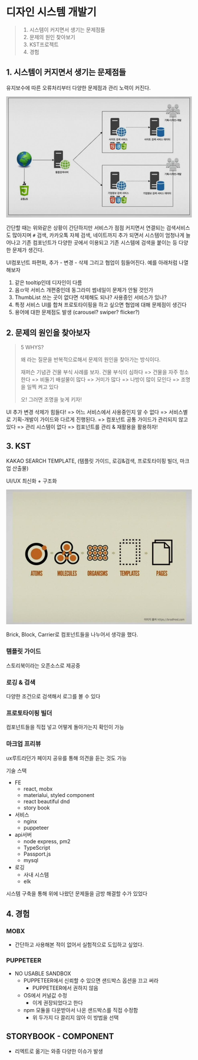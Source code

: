 # 디자인 시스템 개발기

> 1. 시스템이 커지면서 생기는 문제점들
> 2. 문제의 원인 찾아보기
> 3. KST프로젝트
> 4. 경험

## 1. 시스템이 커지면서 생기는 문제점들

유지보수에 따른 오류처리부터 다양한 문제점과 관리 노력이 커진다.

![](searchsystem.JPG)

간단할 때는 위와같은 상황이 간단하지만 서비스가 점점 커지면서 연결되는 검색서비스도 많아지며 `#` 검색, 카카오톡 자체 검색, 네이트까지 추가 되면서 시스템이 엄청나게 늘어나고 기존 컴포넌트가 다양한 곳에서 이용되고 기존 시스템에 검색을 붙이는 등 다양한 문제가 생긴다.

UI컴포넌트 파편화, 추가 - 변경 - 삭제 그리고 협업이 힘들어진다. 예를 아래처럼 나열해보자

1. 같은 tooltip인데 디자인이 다름
2. 음ㅁ악 서비스 개편중인데 동그라미 썸네일이 문제가 안될 것인가
3. ThumbList 쓰는 곳이 없다면 삭제해도 되나? 사용중인 서비스가 있나?
4. 특정 서비스 UI를 합쳐 프로토타이핑을 하고 싶으면 협업에 대해 문제점이 생긴다
5. 용어에 대한 문제점도 발생 (carousel? swiper? flicker?)

## 2. 문제의 원인을 찾아보자

> 5 WHYS?
>
> 왜 라는 질문을 반복적으로해서 문제의 원인을 찾아가는 방식이다.
>
> 재퍼슨 기념관 건물 부식 사례를 보자. 건물 부식이 심하다 => 건물을 자주 청소한다 => 비둘기 배설물이 많다 => 거미가 많다 => 나방이 많이 모인다 => 조명을 일찍 켜고 있다
>
> 오! 그러면 조명을 늦게 키자!

UI 추가 변경 삭제가 힘들다! => 어느 서비스에서 사용중인지 알 수 없다 => 서비스별로 기획-개발이 가이드와 다르게 진행된다. => 컴포넌트 공통 가이드가 관리되지 않고 있다 => 관리 시스템이 없다 => 컴포넌트를 관리 & 재활용을 활용하자!

## 3. KST

KAKAO SEARCH TEMPLATE, (템플릿 가이드, 로깅&검색, 프로토타이핑 빌더, 마크업 산출물)

UI/UX 최신화 + 구조화

![](ui.JPG)

Brick, Block, Carrier로 컴포넌트들을 나누어서 생각을 했다.

### 템플릿 가이드

스토리북이라는 오픈소스로 제공중

### 로깅 & 검색

다양한 조건으로 검색해서 로그를 볼 수 있다

### 프로토타이핑 빌더

컴포넌트들을 직접 넣고 어떻게 돌아가는지 확인이 가능

### 마크업 프리뷰

ux루트라던가 페이지 공유를 통해 의견을 듣는 것도 가능

기술 스택

- FE
  - react, mobx
  - materialui, styled component
  - react beautiful dnd
  - story book
- 서비스
  - nginx
  - puppeteer
- api서버
  - node express, pm2
  - TypeScript
  - Passport.js
  - mysql
- 로깅
  - 사내 시스템
  - elk

시스템 구축을 통해 위에 나왔던 문제들을 금방 해결할 수가 있었다

## 4. 경험

### MOBX

- 간단하고 사용해본 적이 없어서 실험적으로 도입하고 싶었다.

### PUPPETEER

- NO USABLE SANDBOX
  - PUPPETEER에서 신뢰할 수 있으면 샌드박스 옵션을 끄고 써라
    - PUPPETEER에서 권하지 않음
  - OS에서 커널값 수정
    - 이게 권장되었다고 한다
  - npm 모듈을 다운받아서 나온 샌드박스를 직접 수정함
    - 위 두가지 다 끌리지 않아 이 방법을 선택

## STORYBOOK - COMPONENT

- 리엑트로 옮기는 와중 다양한 이슈가 발생